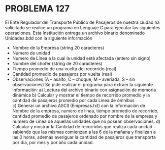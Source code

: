 # PROBLEMA 127

El Ente Regulador del Transporte Público de Pasajeros de nuestra ciudad ha solicitado se 
realice un programa en Lenguaje C para ejecutar las siguientes operaciones. Esta Institución 
entrega un archivo binario denominado Unidades.bdd con la siguiente información 
- Nombre de la Empresa (string 20 caracteres) 
- Numero de unidad 
- Numero de Línea a la cual la unidad está afectada (entero sin signo) 
- Nombre del chofer  (string de 20 caracteres) 
- Tiempo promedio de una vuelta del recorrido (real) 
- Cantidad promedio de pasajeros por vuelta (real) 
- Observaciones (A – asalto, C – choque, M – averiada, S – sin observaciones) 
Se pide realizar el programa para extraer la siguiente información: 
a) Lectura del archivo binario con asignación de memoria dinámica 
b) Calcular y mostrar el tiempo de recorrido promedio y la cantidad de pasajeros promedio por 
cada Línea de ómnibus  
c) Generar un archivo ASCII (Empresas.txt) con la información de Nombre de la empresa, 
numero de línea, tiempo promedio de recorrido, cantidad promedio de pasajeros ordenado 
por  nombre de la empresa y numero de Línea de aquellas unidades que no posean 
observaciones. 
d) Calcular y mostrar la Cantidad de recorridos que realiza cada unidad sabiendo que las 
mismas comienzan a las 6 de la mañana y finalizan a las 0 horas, además averiguar la 
cantidad de pasajeros que transporta por día, por mes y por año cada unidad.